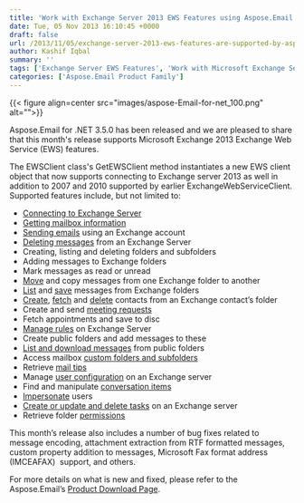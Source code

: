 ```yaml
---
title: 'Work with Exchange Server 2013 EWS Features using Aspose.Email for .NET 3.5.0'
date: Tue, 05 Nov 2013 16:10:45 +0000
draft: false
url: /2013/11/05/exchange-server-2013-ews-features-are-supported-by-aspose.email-for-.net-3.5.0/
author: Kashif Iqbal
summary: ''
tags: ['Exchange Server EWS Features', 'Work with Microsoft Exchange Server', 'Work with Microsoft Exchange Server in Csharp .NET']
categories: ['Aspose.Email Product Family']
---
```




{{< figure align=center src="images/aspose-Email-for-net_100.png" alt="">}}


Aspose.Email for .NET 3.5.0 has been released and we are pleased to share that this month's release supports Microsoft Exchange 2013 Exchange Web Service (EWS) features.

The EWSClient class's GetEWSClient method instantiates a new EWS client object that now supports connecting to Exchange server 2013 as well in addition to 2007 and 2010 supported by earlier ExchangeWebServiceClient. Supported features include, but not limited to:

*   [Connecting to Exchange Server][1]
*   [Getting mailbox information][2]
*   [Sending emails][3] using an Exchange account
*   [Deleting messages][4] from an Exchange Server
*   Creating, listing and deleting folders and subfolders
*   Adding messages to Exchange folders
*   Mark messages as read or unread
*   [Move][5] and copy messages from one Exchange folder to another
*   [List][6] and [save][7] messages from Exchange folders
*   [Create][8], [fetch][9] and [delete][10] contacts from an Exchange contact’s folder
*   Create and send [meeting requests][11]
*   Fetch appointments and save to disc
*   [Manage rules][12] on Exchange Server
*   Create public folders and add messages to these
*   [List and download messages][13] from public folders
*   Access mailbox [custom folders and subfolders][14]
*   Retrieve [mail tips][15]
*   Manage [user configuration][16] on an Exchange server
*   Find and manipulate [conversation items][17]
*   [Impersonate][18] users
*   [Create or update and delete tasks][19] on an Exchange server
*   Retrieve folder [permissions][20]

This month’s release also includes a number of bug fixes related to message encoding, attachment extraction from RTF formatted messages, custom property addition to messages, Microsoft Fax format address (IMCEAFAX)  support, and others.

For more details on what is new and fixed, please refer to the Aspose.Email’s [Product Download Page][21].




[1]: https://docs.aspose.com/display/emailnet/Connecting+to+Exchange+Server
[2]: https://docs.aspose.com/display/emailnet/Working+with+Exchange+Mailbox+and+Messages#WorkingwithExchangeMailboxandMessages-GettingMailboxInformationUsingEWS
[3]: http://docs.aspose.com/display/emailnet/Send+Email+Messages+using+Exchange+Server
[4]: http://docs.aspose.com/display/emailnet/Delete+Message+from+Exchange+Server
[5]: http://docs.aspose.com/display/emailnet/Move+Message+from+One+Folder+to+Another
[6]: https://docs.aspose.com/display/emailnet/Working+with+Exchange+Mailbox+and+Messages#WorkingwithExchangeMailboxandMessages-ListingMessages
[7]: http://docs.aspose.com/display/emailnet/Save+Messages+from+Exchange+Server+Mailbox+in+EML+and+MSG+Format
[8]: https://docs.aspose.com/display/emailnet/Home
[9]: http://docs.aspose.com/display/emailnet/Get+Contacts+Information+from+Exchange+Server
[10]: https://docs.aspose.com/display/emailnet/Working+with+Contacts+on+Exchange+Server#WorkingwithContactsonExchangeServer-DeletingContacts
[11]: http://docs.aspose.com/display/emailnet/Send+Meeting+Requests+using+Exchange+Server
[12]: https://docs.aspose.com/display/emailnet/Working+with+Rules+On+Exchange+Server
[13]: http://docs.aspose.com/display/emailnet/Download+Messages+from+Public+Folders+of+Exchange+Server
[14]: https://docs.aspose.com/display/emailnet/Working+with+Folders+on+Exchange+Server#WorkingwithFoldersonExchangeServer-AccessingMailboxCustomFoldersorSubfolders
[15]: https://docs.aspose.com/display/emailnet/Utility+Features#UtilityFeatures-GettingMailTips
[16]: https://docs.aspose.com/display/emailnet/Working+with+User+Configuration+on+Server
[17]: https://docs.aspose.com/display/emailnet/Managing+Conversation+Items
[18]: https://docs.aspose.com/display/emailnet/Utility+Features#UtilityFeatures-ExchangeImpersonation
[19]: http://docs.aspose.com/display/emailnet/Working+with+Tasks+on+Exchange+Server
[20]: http://docs.aspose.com/display/emailnet/Retrieve+Permissions+for+Exchange+Folders
[21]: https://downloads.aspose.com/email/net





